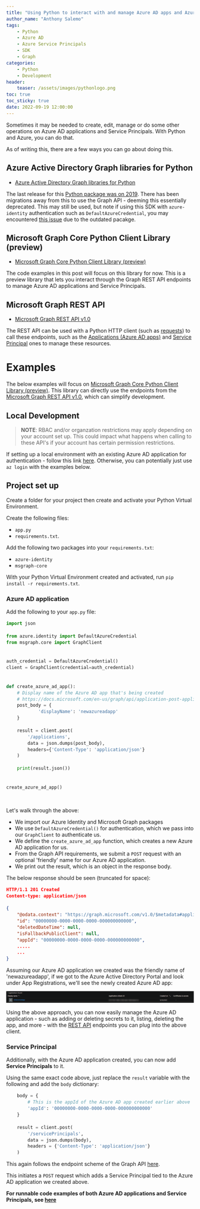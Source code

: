 ```yaml
---
title: "Using Python to interact with and manage Azure AD apps and Azure Service Principals"
author_name: "Anthony Salemo"
tags:
    - Python
    - Azure AD
    - Azure Service Principals
    - SDK
    - Graph
categories:
    - Python
    - Development 
header:
    teaser: /assets/images/pythonlogo.png
toc: true
toc_sticky: true
date: 2022-09-19 12:00:00
---
```


Sometimes it may be needed to create, edit, manage or do some other operations on Azure AD applications and Service Principals. With Python and Azure, you can do that.

As of writing this, there are a few ways you can go about doing this.

## Azure Active Directory Graph libraries for Python
- [Azure Active Directory Graph libraries for Python](https://learn.microsoft.com/en-us/python/api/overview/azure/microsoft-graph?view=azure-python)

The last release for this [Python package was on 2019](https://pypi.org/project/azure-graphrbac/#history). There has been migrations away from this to use the Graph API - deeming this essentially deprecated. This may still be used, but note if using this SDK with `azure-identity` authentication such as `DefaultAzureCredential`, you may encountered [this issue](https://stackoverflow.com/questions/63384092/exception-attributeerror-defaultazurecredential-object-has-no-attribute-sig) due to the outdated pacakge. 

## Microsoft Graph Core Python Client Library (preview)
- [Microsoft Graph Core Python Client Library (preview)](https://github.com/microsoftgraph/msgraph-sdk-python-core)

The code examples in this post will focus on this library for now. This is a preview library that lets you interact through the Graph REST API endpoints to manage Azure AD applications and Service Principals.


## Microsoft Graph REST API
- [Microsoft Graph REST API v1.0](https://learn.microsoft.com/en-us/graph/api/overview?view=graph-rest-1.0)

The REST API can be used with a Python HTTP client (such as [requests](https://pypi.org/project/requests/)) to call these endpoints, such as the [Applications (Azure AD apps)](https://learn.microsoft.com/en-us/graph/api/resources/application?view=graph-rest-1.0) and [Service Principal](https://learn.microsoft.com/en-us/graph/api/resources/serviceprincipal?view=graph-rest-1.0) ones to manage these resources.

# Examples
The below examples will focus on [Microsoft Graph Core Python Client Library (preview)](https://github.com/microsoftgraph/msgraph-sdk-python-core). This library can directly use the endpoints from the [Microsoft Graph REST API v1.0](https://learn.microsoft.com/en-us/graph/api/overview?view=graph-rest-1.0), which can simplify development. 

## Local Development
> **NOTE**: RBAC and/or organzation restrictions may apply depending on your account set up. This could impact what happens when calling to these API's if your account has certain permission restrictions.

If setting up a local environment with an existing Azure AD application for authentication - follow this link [here](https://learn.microsoft.com/en-us/azure/developer/python/configure-local-development-environment?tabs=windows%2Capt%2Ccmd). Otherwise, you can potentially just use `az login` with the examples below.

## Project set up
Create a folder for your project then create and activate your Python Virtual Environment.

Create the following files:
- `app.py`
- `requirements.txt`.

Add the following two packages into your `requirements.txt`:
- `azure-identity`
- `msgraph-core`

With your Python Virtual Environment created and activated, run `pip install -r requirements.txt`.


### Azure AD application

Add the following to your `app.py` file:

```python
import json

from azure.identity import DefaultAzureCredential
from msgraph.core import GraphClient


auth_credential = DefaultAzureCredential()
client = GraphClient(credential=auth_credential)


def create_azure_ad_app():
    # Display name of the Azure AD app that's being created
    # https://docs.microsoft.com/en-us/graph/api/application-post-applications?view=graph-rest-1.0&tabs=http
    post_body = {
            'displayName': 'newazureadapp'
    }

    result = client.post(
        '/applications',
        data = json.dumps(post_body),
        headers={'Content-Type': 'application/json'}
    )

    print(result.json())


create_azure_ad_app()
```

<br>

Let's walk through the above:
- We import our Azure Identity and Microsoft Graph packages
- We use `DefaultAzureCredential()` for authentication, which we pass into our `GraphClient` to authenticate us. 
- We define the `create_azure_ad_app` function, which creates a new Azure AD application for us.
- From the Graph API requirements, we submit a `POST` request with an optional 'friendly' name for our Azure AD application.
- We print out the result, which is an object in the response body. 

The below response should be seen (truncated for space):

```json
HTTP/1.1 201 Created
Content-type: application/json

{
    "@odata.context": "https://graph.microsoft.com/v1.0/$metadata#applications/$entity",
    "id": "00000000-0000-0000-0000-000000000000",
    "deletedDateTime": null,
    "isFallbackPublicClient": null,
    "appId": "00000000-0000-0000-0000-000000000000",
    .....
    ...
}
```

Assuming our Azure AD application we created was the friendly name of 'newazureadapp', if we got to the Azure Active Directory Portal and look under App Registrations, we'll see the newly created Azure AD app:

![New Azure AD app](/media/2022/09/azure-oss-azure-ad-blog-1.png)

Using the above approach, you can now easily manage the Azure AD application - such as adding or deleting secrets to it, listing, deleting the app, and more - with the [REST API](https://learn.microsoft.com/en-us/graph/api/overview?view=graph-rest-1.0) endpoints you can plug into the above client.


### Service Principal
Additionally, with the Azure AD application created, you can now add **Service Principals** to it.

Using the same exact code above, just replace the `result` variable with the following and add the `body` dictionary:

```python
    body = {
        # This is the appId of the Azure AD app created earlier above
        'appId': '00000000-0000-0000-0000-000000000000'
    }

    result = client.post(
        '/servicePrincipals',
        data = json.dumps(body),
        headers = {'Content-Type': 'application/json'}
    )
```

This again follows the endpoint scheme of the Graph API [here](https://learn.microsoft.com/en-us/graph/api/serviceprincipal-post-serviceprincipals?view=graph-rest-1.0&tabs=http).

This initiates a `POST` request which adds a Service Principal tied to the Azure AD application we created above. 

**For runnable code examples of both Azure AD applications and Service Principals, see [here](https://github.com/azureossd/python-sdk-aad-samples/tree/main/python-sdk-graph-samples)**